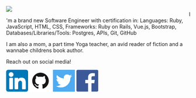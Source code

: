 <img src="images/World.png" width=500; align=left>




I'm a brand new Software Engineer with certification in:
Languages: Ruby, JavaScript, HTML, CSS, 
Frameworks: Ruby on Rails, Vue.js, Bootstrap, 
Databases/Libraries/Tools: Postgres, APIs, Git, GitHub

I am also a mom, a part time Yoga teacher, an avid reader of fiction and a wannabe childrens book author. 


Reach out on social media!

<a href="https://www.linkedin.com/in/robyn-spaulding"><img src="images/linkedin.png" style="width:60px;height=60px;"></a>
<a href="https://github.com/robynspaulding"><img src="images/github.png" style="width:60px;height=60px;"></a>
<a href="https://twitter.com/RobynSp27"><img src="images/twitter.png" style="width:60px;height=60px;"></a>
<a href="https://m.me/robyn.morris.3382"><img src="images/facebook.png" style="width:60px;height=60px;"></a>




